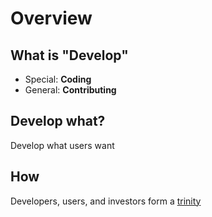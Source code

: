 # Overview

## What is "Develop"

* Special: **Coding**
* General: **Contributing**

## Develop what?

Develop what users want

## How

Developers, users, and investors form a [trinity](concepts/trinity.md)



##

